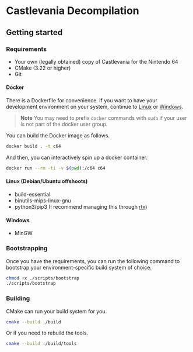 # Castlevania Decompilation

## Getting started

### Requirements

- Your own (legally obtained) copy of Castlevania for the Nintendo 64
- CMake (3.22 or higher)
- Git

#### Docker

There is a Dockerfile for convenience. If you want to have your
development environment on your system, continue to [Linux](#linux-debianubuntu-offshoots)
or [Windows](#windows).

> **Note**
> You may need to prefix `docker` commands with `sudo`
> if your user is not part of the docker user group.

You can build the Docker image as follows.

```sh
docker build . -t c64
```

And then, you can interactively spin up a docker container.

```sh
docker run --rm -ti -v $(pwd):/c64 c64
```

#### Linux (Debian/Ubuntu offshoots)

- build-essential
- binutils-mips-linux-gnu
- python3/pip3 (I recommend managing this through [rtx][rtx])

#### Windows

- MinGW

### Bootstrapping

Once you have the requirements, you can run the following command to
bootstrap your environment-specific build system of choice.

```sh
chmod +x ./scripts/bootstrap
./scripts/bootstrap
```

### Building

CMake can run your build system for you.

```sh
cmake --build ./build
```

Or if you need to rebuild the tools.

```sh
cmake --build ./build/tools
```

[rtx]: https://github.com/jdx/rtx
